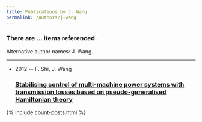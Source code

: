 ```yaml
---
title: Publications by J. Wang
permalink: /authors/j-wang
---
```


<h3 id="number-posts">There are ... items referenced.</h3>
<p id='info-authors'>Alternative author names: J. Wang.</p>
<hr />
<ul class="post-list">
<li><span class='post-meta'>2012 -- F. Shi, J. Wang</span><h3><a class='post-link' href="{{ site.baseurl }}/stabilising-control-of-multi-machine-power-systems-with-transmission-losses-based-on-pseudo-generalised-hamiltonian-theory">Stabilising control of multi-machine power systems with transmission losses based on pseudo-generalised Hamiltonian theory</a></h3></li>

</ul>
{% include count-posts.html %}
